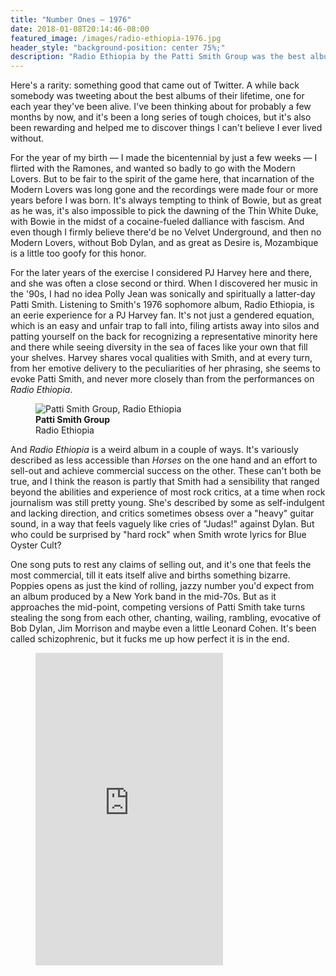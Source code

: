 ```yaml
---
title: "Number Ones — 1976"
date: 2018-01-08T20:14:46-08:00
featured_image: /images/radio-ethiopia-1976.jpg
header_style: "background-position: center 75%;"
description: "Radio Ethiopia by the Patti Smith Group was the best album of the bicentennial, baby!"
---
```


Here's a rarity: something good that came out of Twitter. A while back somebody was tweeting about the best albums of their lifetime, one for each year they've been alive. I've been thinking about for probably a few months by now, and it's been a long series of tough choices, but it's also been rewarding and helped me to discover things I can't believe I ever lived without.

For the year of my birth — I made the bicentennial by just a few weeks — I flirted with the Ramones, and wanted so badly to go with the Modern Lovers. But to be fair to the spirit of the game here, that incarnation of the Modern Lovers was long gone and the recordings were made four or more years before I was born. It's always tempting to think of Bowie, but as great as he was, it's also impossible to pick the dawning of the Thin White Duke, with Bowie in the midst of a cocaine-fueled dalliance with fascism. And even though I firmly believe there'd be no Velvet Underground, and then no Modern Lovers, without Bob Dylan, and as great as Desire is, Mozambique is a little too goofy for this honor.

For the later years of the exercise I considered PJ Harvey here and there, and she was often a close second or third. When I discovered her music in the '90s, I had no idea Polly Jean was sonically and spiritually a latter-day Patti Smith. Listening to Smith's 1976 sophomore album, Radio Ethiopia, is an eerie experience for a PJ Harvey fan. It's not just a gendered equation, which is an easy and unfair trap to fall into, filing artists away into silos and patting yourself on the back for recognizing a representative minority here and there while seeing diversity in the sea of faces like your own that fill your shelves. Harvey shares vocal qualities with Smith, and at every turn, from her emotive delivery to the peculiarities of her phrasing, she seems to evoke Patti Smith, and never more closely than from the performances on *Radio Ethiopia*.

<figure>
    <img class="album" data-artist="Patti Smith Group" data-title="Radio Ethiopia" src="/images/radio-ethiopia-1976.jpg" alt="Patti Smith Group, Radio Ethiopia">
    <figcaption><strong>Patti Smith Group</strong><br>Radio Ethiopia</figcaption>
</figure>

And *Radio Ethiopia* is a weird album in a couple of ways. It's variously described as less accessible than *Horses* on the one hand and an effort to sell-out and achieve commercial success on the other. These can't both be true, and I think the reason is partly that Smith had a sensibility that ranged beyond the abilities and experience of most rock critics, at a time when rock journalism was still pretty young. She's described by some as self-indulgent and lacking direction, and critics sometimes obsess over a "heavy" guitar sound, in a way that feels vaguely like cries of "Judas!" against Dylan. But who could be surprised by "hard rock" when Smith wrote lyrics for Blue Oyster Cult?

One song puts to rest any claims of selling out, and it's one that feels the most commercial, till it eats itself alive and births something bizarre. Poppies opens as just the kind of rolling, jazzy number you'd expect from an album produced by a New York band in the mid-70s. But as it approaches the mid-point, competing versions of Patti Smith take turns stealing the song from each other, chanting, wailing, rambling, evocative of Bob Dylan, Jim Morrison and maybe even a little Leonard Cohen. It's been called schizophrenic, but it fucks me up how perfect it is in the end.

<figure>
    <iframe src="https://open.spotify.com/embed/album/7jmAoRWQ9qUXtRXUOW2agu" width="300" height="500" frameborder="0" allowtransparency="true"></iframe>
</figure>